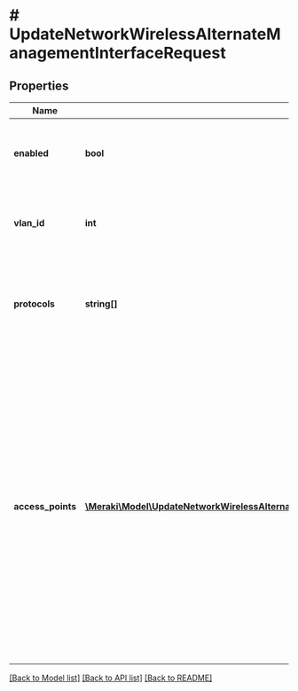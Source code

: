 # # UpdateNetworkWirelessAlternateManagementInterfaceRequest

## Properties

Name | Type | Description | Notes
------------ | ------------- | ------------- | -------------
**enabled** | **bool** | Boolean value to enable or disable alternate management interface | [optional]
**vlan_id** | **int** | Alternate management interface VLAN, must be between 1 and 4094 | [optional]
**protocols** | **string[]** | Can be one or more of the following values: &#39;radius&#39;, &#39;snmp&#39;, &#39;syslog&#39; or &#39;ldap&#39; | [optional]
**access_points** | [**\Meraki\Model\UpdateNetworkWirelessAlternateManagementInterfaceRequestAccessPointsInner[]**](UpdateNetworkWirelessAlternateManagementInterfaceRequestAccessPointsInner.md) | Array of access point serial number and IP assignment. Note: accessPoints IP assignment is not applicable for template networks, in other words, do not put &#39;accessPoints&#39; in the body when updating template networks. Also, an empty &#39;accessPoints&#39; array will remove all previous static IP assignments | [optional]

[[Back to Model list]](../../README.md#models) [[Back to API list]](../../README.md#endpoints) [[Back to README]](../../README.md)
